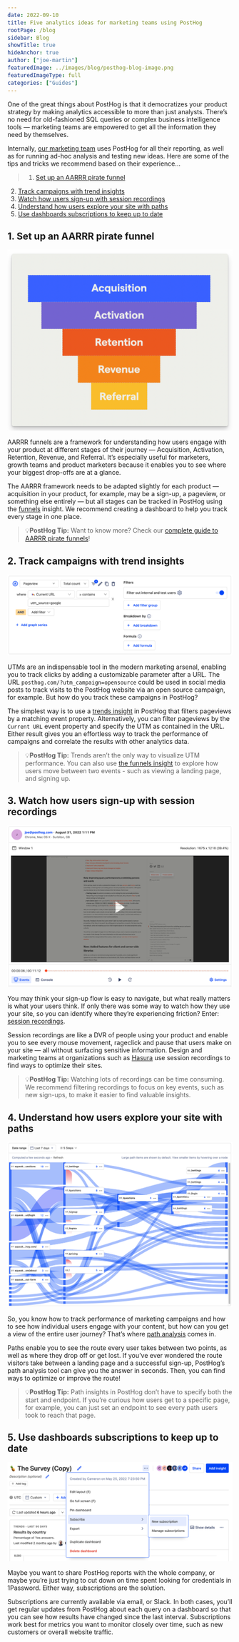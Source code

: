 ```yaml
---
date: 2022-09-10
title: Five analytics ideas for marketing teams using PostHog
rootPage: /blog
sidebar: Blog
showTitle: true
hideAnchor: true
author: ["joe-martin"]
featuredImage: ../images/blog/posthog-blog-image.png
featuredImageType: full
categories: ["Guides"]
---
```


One of the great things about PostHog is that it democratizes your product strategy by making analytics accessible to more than just analysts. There’s no need for old-fashioned SQL queries or complex business intelligence tools — marketing teams are empowered to get all the information they need by themselves. 

Internally, [our marketing team](/handbook/people/team-structure/marketing) uses PostHog for all their reporting, as well as for running ad-hoc analysis and testing new ideas. Here are some of the tips and tricks we recommend based on their experience…

> 1. [Set up an AARRR pirate funnel](#1-set-up-an-aarrr-pirate-funnel)
2. [Track campaigns with trend insights](#2-track-campaigns-with-trend-insights)
3. [Watch how users sign-up with session recordings](#3-watch-how-users-sign-up-with-session-recordings)
4. [Understand how users explore your site with paths](#4-understand-how-users-explore-your-site-with-paths)
5. [Use dashboards subscriptions to keep up to date](#5-use-dashboards-subscriptions-to-keep-up-to-date)

## 1. Set up an AARRR pirate funnel
![AARRR pirate metrics](../images/blog/using-posthog/aarrr.png)

AARRR funnels are a framework for understanding how users engage with your product at different stages of their journey — Acquisition, Activation, Retention, Revenue, and Referral. It’s especially useful for marketers, growth teams and product marketers because it enables you to see where your biggest drop-offs are at a glance. 

The AARRR framework needs to be adapted slightly for each product — acquisition in your product, for example, may be a sign-up, a pageview, or something else entirely — but all stages can be tracked in PostHog using the [funnels](/manual/funnels) insight. We recommend creating a dashboard to help you track every stage in one place. 

> 💡**PostHog Tip:** Want to know more? Check our [complete guide to AARRR pirate funnels](/blog/aarrr-pirate-funnel)!

## 2. Track campaigns with trend insights
![how to track utms in posthog](../images/blog/activation-checklist-images/utm-tracking-in-posthog.png)

UTMs are an indispensable tool in the modern marketing arsenal, enabling you to track clicks by adding a customizable parameter after a URL. The URL `posthog.com/?utm_campaign=opensource` could be used in social media posts to track visits to the PostHog website via an open source campaign, for example. But how do you track these campaigns in PostHog?

The simplest way is to use a [trends insight](/manual/trends) in PostHog that filters pageviews by a matching event property. Alternatively, you can filter pageviews by the `Current URL` event property and specify the UTM as contained in the URL. Either result gives you an effortless way to track the performance of campaigns and correlate the results with other analytics data. 

> 💡**PostHog Tip:** Trends aren’t the only way to visualize UTM performance. You can also use [the funnels insight](/manual/funnels) to explore how users move between two events - such as viewing a landing page, and signing up. 

## 3. Watch how users sign-up with session recordings
![session recordings in posthog](../images/blog/activation-checklist-images/session-recording-posthog.png)

You may think your sign-up flow is easy to navigate, but what really matters is what your users think. If only there was some way to watch how they use your site, so you can identify where they’re experiencing friction? Enter: [session recordings](/manual/recordings).

Session recordings are like a DVR of people using your product and enable you to see every mouse movement, rageclick and pause that users make on your site — all without surfacing sensitive information. Design and marketing teams at organizations such as [Hasura](/customers/hasura) use session recordings to find ways to optimize their sites. 

> 💡**PostHog Tip:** Watching lots of recordings can be time consuming. We recommend filtering recordings to focus on key events, such as new sign-ups, to make it easier to find valuable insights. 

## 4. Understand how users explore your site with paths
![session recordings in posthog](../images/blog/activation-checklist-images/paths-in-posthog.png)

So, you know how to track performance of marketing campaigns and how to see how individual users engage with your content, but how can you get a view of the entire user journey? That’s where [path analysis](/manual/paths) comes in. 

Paths enable you to see the route every user takes between two points, as well as where they drop off or get lost. If you’ve ever wondered the route visitors take between a landing page and a successful sign-up, PostHog’s path analysis tool can give you the answer in seconds. Then, you can find ways to optimize or improve the route!

> 💡**PostHog Tip:** Path insights in PostHog don’t have to specify both the start and endpoint. If you’re curious how users get to a specific page, for example, you can just set an endpoint to see every path users took to reach that page. 

## 5. Use dashboards subscriptions to keep up to date
![dashboard subscriptions in posthog](../images/blog/activation-checklist-images/subscribe-in-posthog.png)

Maybe you want to share PostHog reports with the whole company, or maybe you’re just trying to cut down on time spent looking for credentials in 1Password. Either way, subscriptions are the solution. 

Subscriptions are currently available via email, or Slack. In both cases, you’ll get regular updates from PostHog about each query on a dashboard so that you can see how results have changed since the last interval. Subscriptions work best for metrics you want to monitor closely over time, such as new customers or overall website traffic. 